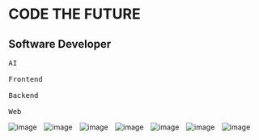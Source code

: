 # CODE THE FUTURE

## Software Developer

<pre>
AI

Frontend

Backend

Web
</pre>

![image](https://user-images.githubusercontent.com/119705043/219517456-d3b47c9b-bc4b-4c3e-b233-75949ac90a4c.png)&emsp;![image](https://user-images.githubusercontent.com/119705043/219517476-d6f18d1e-5023-4f26-a1b8-13f3aeaa8eab.png)&emsp;![image](https://user-images.githubusercontent.com/119705043/219517498-74c3773a-c029-42ea-ad46-07e31f952a45.png)&emsp;![image](https://user-images.githubusercontent.com/119705043/219517555-16d8bc2b-265a-41aa-8c2d-af60975aad93.png)&emsp;![image](https://user-images.githubusercontent.com/119705043/219517565-2c23ce98-ef7f-4b32-bf67-33ed25f6f27e.png)&emsp;![image](https://user-images.githubusercontent.com/119705043/219517573-245498aa-1cde-443c-97cd-9e57637d822b.png)&emsp;![image](https://user-images.githubusercontent.com/119705043/219517581-d9882de7-68a4-4f94-abb8-c59cc7152771.png)










